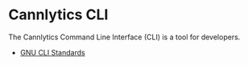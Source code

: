 # Cannlytics CLI

The Cannlytics Command Line Interface (CLI) is a tool for developers.

* [GNU CLI Standards](https://www.gnu.org/prep/standards/standards.html#Command_002dLine-Interfaces)
